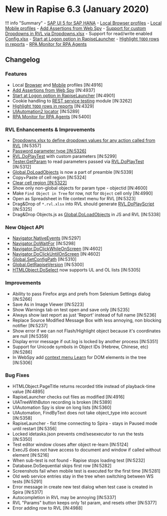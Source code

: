 # New in Rapise 6.3 (January 2020)

!!! info "Summary"
    - [SAP UI 5 for SAP HANA](https://www.inflectra.com/Company/Article/sap-hana-support-coming-soon-to-rapise-957.aspx)
    - [Local Browser profiles](/Guide/browser_settings/#local-browser-profiles)
    - [Local Mobile profiles](/Guide/mobile_settings_dialog/#local-mobile-profiles)
    - [Add Assertions from Web Spy](/Guide/web_spy/#test-results)
    - [Support for custom Dropdowns in RVL via Dropdowns.xlsx](/Guide/rvl_editor/#param-dropdowns)
    - Support for read/write enabled [Config.xlsx](/Libraries/Global/#SetConfigPath)
    - [Start at Logon option in RapiseLauncher](/Guide/spiratest_integration/#using-rapiselauncher)
    - [Highlight `TODO` rows in reports](/Guide/automated_reporting/#todo-rows)
    - [RPA Monitor for RPA Agents](/Manuals/Rpa/)

## Changelog

### Features

- Local [Browser](/Guide/browser_settings/#local-browser-profiles) and [Mobile](/Guide/mobile_settings_dialog/#local-mobile-profiles) profiles	[IN:4916]
- [Add Assertions from Web Spy](/Guide/web_spy/#test-results)	[IN:4937]
- [Start at Logon option in RapiseLauncher](/Guide/spiratest_integration/#using-rapiselauncher)	[IN:4901]
- Cookie handling to [REST service testing](/Guide/rest_web_service/) module	[IN:3262]
- [Highlight `TODO` rows in reports](/Guide/automated_reporting/#todo-rows)	[IN:4329]
- [UIAutomation2 locator](https://www.inflectra.com/Support/KnowledgeBase/KB507.aspx)	[IN:5289]
- [RPA Monitor for RPA Agents](/Manuals/Rpa/)	[IN:5400]

### RVL Enhancements & Improvements

- [Dropdowns.xlsx to define dropdown values for any action called from RVL](/Guide/rvl_editor/#param-dropdowns)	[IN:5357]
- [Password parameter type	[IN:5326]](/Guide/rvl_editor/#password-param-value)
- [RVL.DoPlayTest](/Libraries/RVL/#doplaytest) with custom parameters	[IN:5299]
- [Tester.GetParam](/Libraries/Tester/#GetParam) to read parameters passed via [RVL.DoPlayTest](/Libraries/RVL/#doplaytest)	[IN:5312]
- [Global.DoLoadObjects](/Libraries/Global/#DoLoadObjects) is now a part of preamble	[IN:5339]
- Copy+Paste of cell region	[IN:5324]
- [Clear cell region	[IN:5322]](/Guide/rvl_editor/#context-menu)
- Show only non-global objects for param type -  objectid	[IN:4600]
- Make `Find Object in Tree` for row, not for `Object` cell only	[IN:4990]
- Open as Spreadsheet in file context menu for RVL	[IN:5323]
- Drag&Drop of `*.rvl.xlsx` into RVL should generate [RVL.DoPlayScript](/Libraries/RVL/#doplayscript)	[IN:5325]
- Drag&Drop Objects.js as [Global.DoLoadObjects](/Libraries/Global/#DoLoadObjects) in JS and RVL	[IN:5338]

### New Object API

- [Navigator.NativeEvents](/Libraries/Navigator/#NativeEvents)	[IN:5297]
- [Navigator.DoWaitFor](/Libraries/Navigator/#DoWaitFor)	[IN:5298]
- [Navigator.DoClickWhileOnScreen](/Libraries/Navigator/#DoClickWhileOnScreen)	[IN:4602]
- [Navigator.DoClickUntilOnScreen](/Libraries/Navigator/#DoClickUntilOnScreen)	[IN:4602]
- [Global.SetConfigPath](/Libraries/Global/#SetConfigPath)	[IN:5310]
- [Global.GetRapiseVersion](/Libraries/Global/#GetRapiseVersion)	[IN:5300]
- [HTMLObject.DoSelect](/Libraries/HTMLObject/#DoSelect) now supports UL and OL lists	[IN:5305]

### Improvements

- Ability to pass Firefox args and prefs from Selenium Settings dialog	[IN:5266]
- Save As in Image Viewer	[IN:5223]
- Show Warnings tab on test open and save only	[IN:5235]
- Always show last report as just 'Report' instead of full name	[IN:5236]
- Replace Source Modified Message Box with less annoying, non blocking notifier	[IN:5237]
- Show error if we can not Flash/Highlight object because it's coordinates are null	[IN:5359]
- Display error message if out.log is locked by another process	[IN:5351]
- Support for Unicode symbols in Object IDs  (Hebrew, Chinese, etc)	[IN:5286]
- In WebSpy add [context menu Learn](/Guide/web_spy/#dom-tree) for DOM elements in the tree	[IN:5306]

### Bug Fixes

- HTMLObject.PageTitle returns recorded title instead of playback-time value	[IN:4895]
- RapiseLauncher checks out files as modified	[IN:4916]
- UIATreeWithButon recording is broken	[IN:5389]
- UIAutomation Spy is slow on long lists	[IN:5360]
- UIAutomation, FindByText does not take object_type into account	[IN:5358]
- RapiseLauncher - fist time connecting to Spira - stays in Paused mode until restart	[IN:5356]
- Locked idetasks.json prevents cmd/sesexecutor to run the tests	[IN:5350]
- Test editor window closes after object re-learn	[IN:5124]
- ExecJS does not have access to document and window if called without element	[IN:5216]
- When sub-test is not found - Rapise stops loading test	[IN:5232]
- Database.DoSequential skips first row	[IN:5282]
- Screenshots fail when mobile test is executed for the first time	[IN:5281]
- Old web service entries stay in the tree when switching between WS tests	[IN:5291]
- Error message in create new test dialog when test case is created in Spira	[IN:5317]
- Autocompletion in RVL may be annoying	[IN:5337]
- RVL "Params" button keeps only 1st param, and resets other	[IN:5377]
- Error adding row to RVL	[IN:4988]

